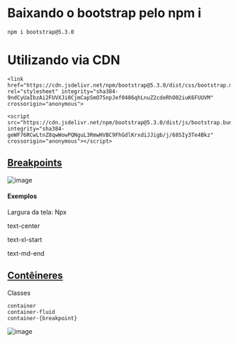# Baixando o bootstrap pelo npm i
````
npm i bootstrap@5.3.0
````

# Utilizando via CDN
````
<link href="https://cdn.jsdelivr.net/npm/bootstrap@5.3.0/dist/css/bootstrap.min.css" rel="stylesheet" integrity="sha384-9ndCyUaIbzAi2FUVXJi0CjmCapSmO7SnpJef0486qhLnuZ2cdeRhO02iuK6FUUVM" crossorigin="anonymous">
````

````
<script src="https://cdn.jsdelivr.net/npm/bootstrap@5.3.0/dist/js/bootstrap.bundle.min.js" integrity="sha384-geWF76RCwLtnZ8qwWowPQNguL3RmwHVBC9FhGdlKrxdiJJigb/j/68SIy3Te4Bkz" crossorigin="anonymous"></script>
````

## [Breakpoints](https://getbootstrap.com/docs/5.0/layout/breakpoints/#available-breakpoints)
![image](https://github.com/FranciscoWallison/fs04-sul/assets/19413241/efb22aee-2326-4c1d-b1c4-e66dacc70beb)


#### Exemplos
Largura da tela: Npx

text-center

text-xl-start

text-md-end


## [Contêineres](https://getbootstrap.com/docs/5.0/layout/containers/#how-they-work)
Classes
````
container
container-fluid
container-{breakpoint}
````

![image](https://github.com/FranciscoWallison/fs04-sul/assets/19413241/40c0ebd9-3ae9-40e1-9bc1-aa013f9ff2f7)
